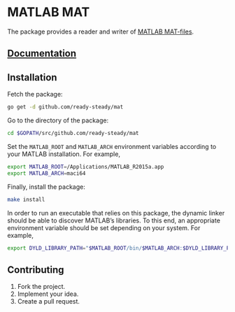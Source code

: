 # MATLAB MAT

The package provides a reader and writer of [MATLAB MAT-files][1].

## [Documentation][doc]

## Installation

Fetch the package:

```bash
go get -d github.com/ready-steady/mat
```

Go to the directory of the package:

```bash
cd $GOPATH/src/github.com/ready-steady/mat
```

Set the `MATLAB_ROOT` and `MATLAB_ARCH` environment variables according to your
MATLAB installation. For example,

```bash
export MATLAB_ROOT=/Applications/MATLAB_R2015a.app
export MATLAB_ARCH=maci64
```

Finally, install the package:

```bash
make install
```

In order to run an executable that relies on this package, the dynamic linker
should be able to discover MATLAB’s libraries. To this end, an appropriate
environment variable should be set depending on your system. For example,

```bash
export DYLD_LIBRARY_PATH="$MATLAB_ROOT/bin/$MATLAB_ARCH:$DYLD_LIBRARY_PATH"
```

## Contributing

1. Fork the project.
2. Implement your idea.
3. Create a pull request.

[1]: http://www.mathworks.com/help/pdf_doc/matlab/apiext.pdf

[doc]: http://godoc.org/github.com/ready-steady/mat
